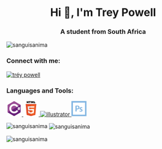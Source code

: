 <h1 align="center">Hi 👋, I'm Trey Powell</h1>
<h3 align="center">A student from South Africa</h3>

<p align="left"> <img src="https://komarev.com/ghpvc/?username=sanguisanima&label=Profile%20views&color=0e75b6&style=flat" alt="sanguisanima" /> </p>

<h3 align="left">Connect with me:</h3>
<p align="left">
<a href="https://www.linkedin.com/in/tr%C3%A9y-powell-09705a190/" target="blank"><img align="center" src="https://raw.githubusercontent.com/rahuldkjain/github-profile-readme-generator/master/src/images/icons/Social/linked-in-alt.svg" alt="tréy powell" height="30" width="40" /></a>
</p>

<h3 align="left">Languages and Tools:</h3>
<p align="left"> <a href="https://www.w3schools.com/cs/" target="_blank"> <img src="https://raw.githubusercontent.com/devicons/devicon/master/icons/csharp/csharp-original.svg" alt="csharp" width="40" height="40"/> </a> <a href="https://www.w3.org/html/" target="_blank"> <img src="https://raw.githubusercontent.com/devicons/devicon/master/icons/html5/html5-original-wordmark.svg" alt="html5" width="40" height="40"/> </a> <a href="https://www.adobe.com/in/products/illustrator.html" target="_blank"> <img src="https://www.vectorlogo.zone/logos/adobe_illustrator/adobe_illustrator-icon.svg" alt="illustrator" width="40" height="40"/> </a> <a href="https://www.photoshop.com/en" target="_blank"> <img src="https://raw.githubusercontent.com/devicons/devicon/master/icons/photoshop/photoshop-line.svg" alt="photoshop" width="40" height="40"/> </a> </p>

<p><img align="left" src="https://raw.githubusercontent.com/SanguisAnima/GitHub-Stats/f7455e0552b3f88dea3c7ac6c40bd3dae063083c/generated/languages.svg" alt="sanguisanima" /></p>

<p>&nbsp;<img align="center" src="https://raw.githubusercontent.com/SanguisAnima/GitHub-Stats/f7455e0552b3f88dea3c7ac6c40bd3dae063083c/generated/overview.svg" alt="sanguisanima" /></p>

<p><img align="center" src="http://github-readme-streak-stats.herokuapp.com?user=SanguisAnima&background=DD272700&currStreakNum=7B8B8B&sideNums=7B8B8B&currStreakLabel=7B8B8B&sideLabels=7B8B8B&dates=7B8B8B" alt="sanguisanima" /></p>


